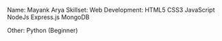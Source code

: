 Name: Mayank Arya
Skillset: Web Development:
          HTML5 
          CSS3 
          JavaScript 
          NodeJs 
          Express.js 
          MongoDB 
 
Other: Python (Beginner)

          
